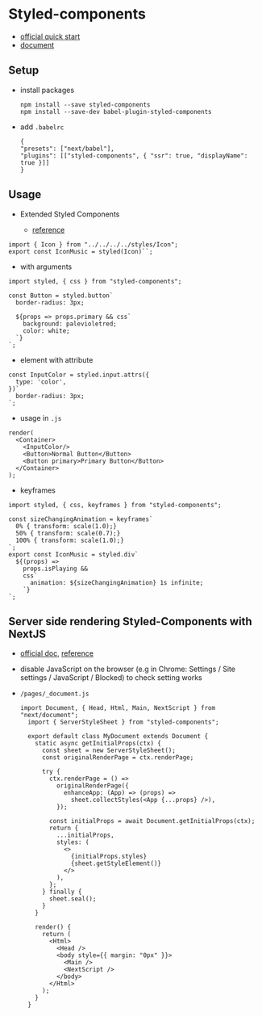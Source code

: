 # Styled-components

- [official quick start](https://styled-components.com/)
- [document](https://styled-components.com/docs)

## Setup 

- install packages

    ```
    npm install --save styled-components
    npm install --save-dev babel-plugin-styled-components
    ```

- add `.babelrc`

    ```
    {
    "presets": ["next/babel"],
    "plugins": [["styled-components", { "ssr": true, "displayName": true }]]
    }
    ```

## Usage

- Extended Styled Components
   
    - [reference](https://betterprogramming.pub/7-ways-to-inherit-styles-using-styled-components-69debaad97e3)

```
import { Icon } from "../../../../styles/Icon";
export const IconMusic = styled(Icon)``;
```

- with arguments

```
import styled, { css } from "styled-components";

const Button = styled.button`
  border-radius: 3px;
  
  ${props => props.primary && css`
    background: palevioletred;
    color: white;
  `}
`;
```

- element with attribute

```
const InputColor = styled.input.attrs({ 
  type: 'color',
})`
  border-radius: 3px;
`;
```

- usage in `.js`

```
render(
  <Container>
    <InputColor/>
    <Button>Normal Button</Button>
    <Button primary>Primary Button</Button>
  </Container>
);
```

- keyframes

```
import styled, { css, keyframes } from "styled-components";

const sizeChangingAnimation = keyframes`
  0% { transform: scale(1.0);}
  50% { transform: scale(0.7);}
  100% { transform: scale(1.0);}
`;
export const IconMusic = styled.div`
  ${(props) =>
    props.isPlaying &&
    css`
      animation: ${sizeChangingAnimation} 1s infinite;
    `}
`;
```

## Server side rendering Styled-Components with NextJS

- [official doc](https://nextjs.org/docs/advanced-features/custom-document), [reference](https://medium.com/swlh/server-side-rendering-styled-components-with-nextjs-1db1353e915e)

- disable JavaScript on the browser (e.g in Chrome: Settings / Site settings / JavaScript / Blocked) to check setting works

- `/pages/_document.js`

  ```
  import Document, { Head, Html, Main, NextScript } from "next/document";
    import { ServerStyleSheet } from "styled-components";

    export default class MyDocument extends Document {
      static async getInitialProps(ctx) {
        const sheet = new ServerStyleSheet();
        const originalRenderPage = ctx.renderPage;

        try {
          ctx.renderPage = () =>
            originalRenderPage({
              enhanceApp: (App) => (props) =>
                sheet.collectStyles(<App {...props} />),
            });

          const initialProps = await Document.getInitialProps(ctx);
          return {
            ...initialProps,
            styles: (
              <>
                {initialProps.styles}
                {sheet.getStyleElement()}
              </>
            ),
          };
        } finally {
          sheet.seal();
        }
      }

      render() {
        return (
          <Html>
            <Head />
            <body style={{ margin: "0px" }}>
              <Main />
              <NextScript />
            </body>
          </Html>
        );
      }
    }
  ```
